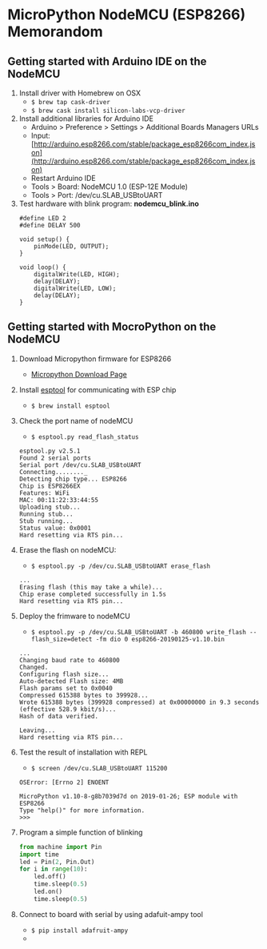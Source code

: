 # MicroPython NodeMCU (ESP8266) Memorandom

## Getting started with Arduino IDE on the NodeMCU
1. Install driver with Homebrew on OSX
    * `$ brew tap cask-driver`
    * `$ brew cask install silicon-labs-vcp-driver`
2. Install additional libraries for Arduino IDE
    * Arduino > Preference > Settings > Additional Boards Managers URLs
    * Input: [http://arduino.esp8266.com/stable/package_esp8266com_index.json](http://arduino.esp8266.com/stable/package_esp8266com_index.json)
    * Restart Arduino IDE
    * Tools > Board: NodeMCU 1.0 (ESP-12E Module)
    * Tools > Port: /dev/cu.SLAB_USBtoUART
3. Test hardware with blink program: **nodemcu_blink.ino**
    ```arudino
    #define LED 2
    #define DELAY 500

    void setup() {
        pinMode(LED, OUTPUT);  
    }

    void loop() {
        digitalWrite(LED, HIGH);
        delay(DELAY);
        digitalWrite(LED, LOW);
        delay(DELAY);
    }
    ```

## Getting started with MocroPython on the NodeMCU
1. Download Micropython firmware for ESP8266
    * [Micropython Download Page](http://micropython.org/download/#esp8266)
2. Install [esptool](https://github.com/espressif/esptool) for communicating with ESP chip
    * `$ brew install esptool`
3. Check the port name of nodeMCU
    * `$ esptool.py read_flash_status`
    ```console
    esptool.py v2.5.1
    Found 2 serial ports
    Serial port /dev/cu.SLAB_USBtoUART
    Connecting........_
    Detecting chip type... ESP8266
    Chip is ESP8266EX
    Features: WiFi
    MAC: 00:11:22:33:44:55
    Uploading stub...
    Running stub...
    Stub running...
    Status value: 0x0001
    Hard resetting via RTS pin...
    ```
4. Erase the flash on nodeMCU: 
    * `$ esptool.py -p /dev/cu.SLAB_USBtoUART erase_flash`
    ```console
    ...
    Erasing flash (this may take a while)...
    Chip erase completed successfully in 1.5s
    Hard resetting via RTS pin...
    ```
5. Deploy the frimware to nodeMCU
    * `$ esptool.py -p /dev/cu.SLAB_USBtoUART -b 460800 write_flash --flash_size=detect -fm dio 0 esp8266-20190125-v1.10.bin`
    ```console
    ...
    Changing baud rate to 460800
    Changed.
    Configuring flash size...
    Auto-detected Flash size: 4MB
    Flash params set to 0x0040
    Compressed 615388 bytes to 399928...
    Wrote 615388 bytes (399928 compressed) at 0x00000000 in 9.3 seconds (effective 528.9 kbit/s)...
    Hash of data verified.

    Leaving...
    Hard resetting via RTS pin...
    ```
6. Test the result of installation with REPL
    * `$ screen /dev/cu.SLAB_USBtoUART 115200`
    ```console
    OSError: [Errno 2] ENOENT

    MicroPython v1.10-8-g8b7039d7d on 2019-01-26; ESP module with ESP8266
    Type "help()" for more information.
    >>>
    ```
7. Program a simple function of blinking
    ```python
    from machine import Pin
    import time
    led = Pin(2, Pin.Out)
    for i in range(10):
        led.off()
        time.sleep(0.5)
        led.on()
        time.sleep(0.5)
    ```

8. Connect to board with serial by using adafuit-ampy tool
    * `$ pip install adafruit-ampy`
    * 
